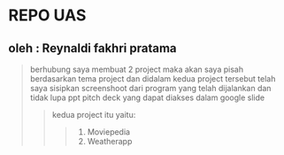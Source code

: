 # REPO UAS
## oleh : Reynaldi fakhri pratama
>berhubung saya membuat 2 project maka akan saya pisah berdasarkan tema project
>dan didalam kedua project tersebut telah saya sisipkan screenshoot dari program yang telah dijalankan dan tidak lupa ppt pitch deck yang dapat diakses dalam google slide
>>kedua project itu yaitu:
>>>1. Moviepedia
>>>2. Weatherapp